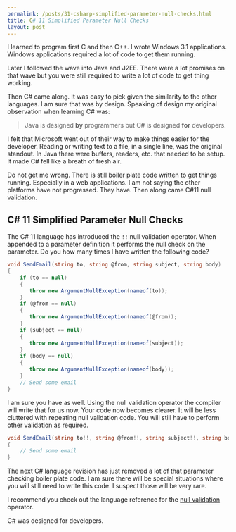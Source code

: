 ```yaml
---
permalink: /posts/31-csharp-simplified-parameter-null-checks.html
title: C# 11 Simplified Parameter Null Checks
layout: post
---
```


I learned to program first C and then C++. I wrote Windows 3.1 applications. Windows applications required a lot of code to get them running. 

Later I followed the wave into Java and J2EE. There were a lot promises on that wave but you were still required to write a lot of code to get thing working.

Then C# came along. It was easy to pick given the similarity to the other languages. I am sure that was by design. Speaking of design my original observation when learning C# was: 

> Java is designed **by** programmers but C# is designed **for** developers.

I felt that Microsoft went out of their way to make things easier for the developer. Reading or writing text to a file, in a single line, was the original standout. In Java there were buffers, readers, etc. that needed to be setup. It made C# fell like a breath of fresh air.

Do not get me wrong. There is still boiler plate code written to get things running. Especially in a web applications. I am not saying the other platforms have not progressed. They have. Then along came C#11 null validation.

## C# 11 Simplified Parameter Null Checks

The C# 11 language has introduced the `!!` null validation operator. When appended to a parameter definition it performs the null check on the parameter. Do you how many times I have written the following code?

```csharp
void SendEmail(string to, string @from, string subject, string body)
{
    if (to == null)
    {
       throw new ArgumentNullException(nameof(to));
    }
    if (@from == null)
    {
       throw new ArgumentNullException(nameof(@from));
    }
    if (subject == null)
    {
       throw new ArgumentNullException(nameof(subject));
    }
    if (body == null)
    {
       throw new ArgumentNullException(nameof(body));
    }
    // Send some email
}
```

I am sure you have as well. Using the null validation operator the compiler will write that for us now. Your code now becomes clearer. It will be less cluttered with repeating null validation code. You will still have to perform other validation as required.

```csharp
void SendEmail(string to!!, string @from!!, string subject!!, string body!!)
{
    // Send some email
}
```

The next C# language revision has just removed a lot of that parameter checking boiler plate code. I am sure there will be special situations where you will still need to write this code.  I suspect those will be very rare. 

I recommend you check out the language reference for the [null validation][null] operator.

C# was designed for developers.

[null]:https://docs.microsoft.com/en-us/dotnet/csharp/language-reference/operators/null-parameter-check

